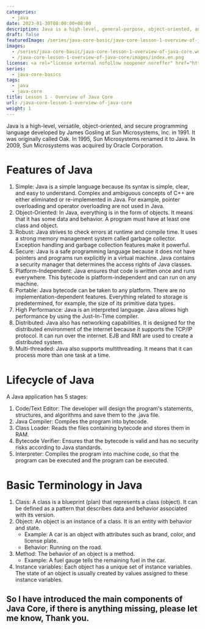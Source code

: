```yaml
---
categories:
  - java
date: 2023-01-30T08:00:00+08:00
description: Java is a high-level, general-purpose, object-oriented, and secure programming language developed by James Gosling at Sun Microsystems, Inc. in 1991. It was officially called Oak. In 1995, Sun Microsystem changed its name to Java. In 2009, Sun Microsystem was taken over by Oracle Corporation.
draft: false
featuredImage: /series/java-core-basic/java-core-lesson-1-overview-of-java-core.webp
images:
  - /series/java-core-basic/java-core-lesson-1-overview-of-java-core.webp
  - /java-core-lesson-1-overview-of-java-core/images/index.en.png
license: <a rel="license external nofollow noopener noreffer" href="https://creativecommons.org/licenses/by-nc/4.0/" target="_blank">CC BY-NC 4.0</a>
series:
  - java-core-basics
tags:
  - java
  - java-core
title: Lesson 1 - Overview of Java Core
url: /java-core-lesson-1-overview-of-java-core
weight: 1
---
```


Java is a high-level, versatile, object-oriented, and secure programming language developed by James Gosling at Sun Microsystems, Inc. in 1991. It was originally called Oak. In 1995, Sun Microsystems renamed it to Java. In 2009, Sun Microsystems was acquired by Oracle Corporation.

# Features of Java

1. Simple: Java is a simple language because its syntax is simple, clear, and easy to understand. Complex and ambiguous concepts of C++ are either eliminated or re-implemented in Java. For example, pointer overloading and operator overloading are not used in Java.
2. Object-Oriented: In Java, everything is in the form of objects. It means that it has some data and behavior. A program must have at least one class and object.
3. Robust: Java strives to check errors at runtime and compile time. It uses a strong memory management system called garbage collector. Exception handling and garbage collection features make it powerful.
4. Secure: Java is a safe programming language because it does not have pointers and programs run explicitly in a virtual machine. Java contains a security manager that determines the access rights of Java classes.
5. Platform-Independent: Java ensures that code is written once and runs everywhere. This bytecode is platform-independent and can run on any machine.
6. Portable: Java bytecode can be taken to any platform. There are no implementation-dependent features. Everything related to storage is predetermined, for example, the size of its primitive data types.
7. High Performance: Java is an interpreted language. Java allows high performance by using the Just-In-Time compiler.
8. Distributed: Java also has networking capabilities. It is designed for the distributed environment of the internet because it supports the TCP/IP protocol. It can run over the internet. EJB and RMI are used to create a distributed system.
9. Multi-threaded: Java also supports multithreading. It means that it can process more than one task at a time.

# Lifecycle of Java

A Java application has 5 stages:

1. Code/Text Editor: The developer will design the program's statements, structures, and algorithms and save them to the .java file.
2. Java Compiler: Compiles the program into bytecode.
3. Class Loader: Reads the files containing bytecode and stores them in RAM.
4. Bytecode Verifier: Ensures that the bytecode is valid and has no security risks according to Java standards.
5. Interpreter: Compiles the program into machine code, so that the program can be executed and the program can be executed.

# Basic Terminology in Java

1. Class: A class is a blueprint (plan) that represents a class (object). It can be defined as a pattern that describes data and behavior associated with its version.
2. Object: An object is an instance of a class. It is an entity with behavior and state.
   - Example: A car is an object with attributes such as brand, color, and license plate.
   - Behavior: Running on the road.
3. Method: The behavior of an object is a method.
   - Example: A fuel gauge tells the remaining fuel in the car.
4. Instance variables: Each object has a unique set of instance variables. The state of an object is usually created by values assigned to these instance variables.

## So I have introduced the main components of Java Core, if there is anything missing, please let me know, Thank you.
